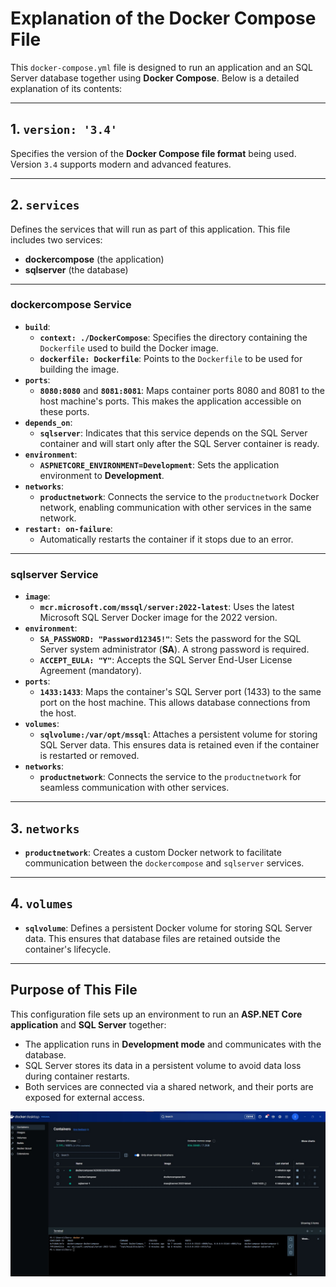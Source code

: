 # Explanation of the Docker Compose File

This `docker-compose.yml` file is designed to run an application and an SQL Server database together using **Docker Compose**. Below is a detailed explanation of its contents:

---

## **1. `version: '3.4'`**
Specifies the version of the **Docker Compose file format** being used. Version `3.4` supports modern and advanced features.

---

## **2. `services`**
Defines the services that will run as part of this application. This file includes two services:
- **dockercompose** (the application)
- **sqlserver** (the database)

---

### **dockercompose Service**
- **`build`**:
  - **`context: ./DockerCompose`**: Specifies the directory containing the `Dockerfile` used to build the Docker image.
  - **`dockerfile: Dockerfile`**: Points to the `Dockerfile` to be used for building the image.
- **`ports`**:
  - **`8080:8080`** and **`8081:8081`**: Maps container ports 8080 and 8081 to the host machine's ports. This makes the application accessible on these ports.
- **`depends_on`**:
  - **`sqlserver`**: Indicates that this service depends on the SQL Server container and will start only after the SQL Server container is ready.
- **`environment`**:
  - **`ASPNETCORE_ENVIRONMENT=Development`**: Sets the application environment to **Development**.
- **`networks`**:
  - **`productnetwork`**: Connects the service to the `productnetwork` Docker network, enabling communication with other services in the same network.
- **`restart: on-failure`**:
  - Automatically restarts the container if it stops due to an error.

---

### **sqlserver Service**
- **`image`**:
  - **`mcr.microsoft.com/mssql/server:2022-latest`**: Uses the latest Microsoft SQL Server Docker image for the 2022 version.
- **`environment`**:
  - **`SA_PASSWORD: "Password12345!"`**: Sets the password for the SQL Server system administrator (**SA**). A strong password is required.
  - **`ACCEPT_EULA: "Y"`**: Accepts the SQL Server End-User License Agreement (mandatory).
- **`ports`**:
  - **`1433:1433`**: Maps the container's SQL Server port (1433) to the same port on the host machine. This allows database connections from the host.
- **`volumes`**:
  - **`sqlvolume:/var/opt/mssql`**: Attaches a persistent volume for storing SQL Server data. This ensures data is retained even if the container is restarted or removed.
- **`networks`**:
  - **`productnetwork`**: Connects the service to the `productnetwork` for seamless communication with other services.

---

## **3. `networks`**
- **`productnetwork`**: Creates a custom Docker network to facilitate communication between the `dockercompose` and `sqlserver` services.

---

## **4. `volumes`**
- **`sqlvolume`**: Defines a persistent Docker volume for storing SQL Server data. This ensures that database files are retained outside the container's lifecycle.

---

## **Purpose of This File**
This configuration file sets up an environment to run an **ASP.NET Core application** and **SQL Server** together:
- The application runs in **Development mode** and communicates with the database.
- SQL Server stores its data in a persistent volume to avoid data loss during container restarts.
- Both services are connected via a shared network, and their ports are exposed for external access.

![Screenshot 6](https://github.com/ilkersatur/DockerCompose-NetApi-SqlServer/blob/main/DockerCompose/docker.jpg)
